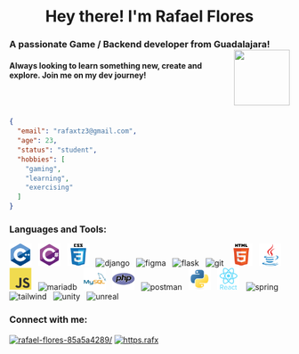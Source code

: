 <h1 align="center">Hey there! I'm Rafael Flores</h1>

<h3>A passionate Game / Backend developer from Guadalajara! <img align ="right" margin="50px" src="https://community.aseprite.org/uploads/default/original/3X/a/9/a9378435ab8cf241898a33b66964051ffb3c9a0f.gif" width="100" height="100" /> </h3>

<h4>Always looking to learn something new, create and explore. Join me on my dev journey!</h4>
</br>
</br>

```JSON
{
  "email": "rafaxtz3@gmail.com",
  "age": 23,
  "status": "student",
  "hobbies": [
    "gaming",
    "learning",
    "exercising"
  ]
}
```


<h3 align="left">Languages and Tools:</h3>
<p align="left">
  <img src="https://raw.githubusercontent.com/devicons/devicon/master/icons/cplusplus/cplusplus-original.svg" alt="cplusplus" width="40" height="40"/>&nbsp&nbsp
  <img src="https://raw.githubusercontent.com/devicons/devicon/master/icons/csharp/csharp-original.svg" alt="csharp" width="40" height="40"/>&nbsp&nbsp
  <img src="https://raw.githubusercontent.com/devicons/devicon/master/icons/css3/css3-original-wordmark.svg" alt="css3" width="40" height="40"/>&nbsp&nbsp
  <img src="https://cdn.worldvectorlogo.com/logos/django.svg" alt="django" width="40" height="40"/>&nbsp&nbsp
  <img src="https://www.vectorlogo.zone/logos/figma/figma-icon.svg" alt="figma" width="40" height="40"/>&nbsp&nbsp
  <img src="https://www.vectorlogo.zone/logos/pocoo_flask/pocoo_flask-icon.svg" alt="flask" width="40" height="40"/>&nbsp&nbsp
  <img src="https://www.vectorlogo.zone/logos/git-scm/git-scm-icon.svg" alt="git" width="40" height="40"/>&nbsp&nbsp
  <img src="https://raw.githubusercontent.com/devicons/devicon/master/icons/html5/html5-original-wordmark.svg" alt="html5" width="40" height="40"/>&nbsp&nbsp
  <img src="https://raw.githubusercontent.com/devicons/devicon/master/icons/java/java-original.svg" alt="java" width="40" height="40"/>&nbsp&nbsp
  <img src="https://raw.githubusercontent.com/devicons/devicon/master/icons/javascript/javascript-original.svg" alt="javascript" width="40" height="40"/>&nbsp&nbsp
  <img src="https://www.vectorlogo.zone/logos/mariadb/mariadb-icon.svg" alt="mariadb" width="40" height="40"/>&nbsp&nbsp
  <img src="https://raw.githubusercontent.com/devicons/devicon/master/icons/mysql/mysql-original-wordmark.svg" alt="mysql" width="40" height="40"/>&nbsp&nbsp
  <img src="https://raw.githubusercontent.com/devicons/devicon/master/icons/php/php-original.svg" alt="php" width="40" height="40"/>&nbsp&nbsp
  <img src="https://www.vectorlogo.zone/logos/getpostman/getpostman-icon.svg" alt="postman" width="40" height="40"/>&nbsp&nbsp
  <img src="https://raw.githubusercontent.com/devicons/devicon/master/icons/python/python-original.svg" alt="python" width="40" height="40"/>&nbsp&nbsp
  <img src="https://raw.githubusercontent.com/devicons/devicon/master/icons/react/react-original-wordmark.svg" alt="react" width="40" height="40"/>&nbsp&nbsp
  <img src="https://www.vectorlogo.zone/logos/springio/springio-icon.svg" alt="spring" width="40" height="40"/>&nbsp&nbsp
  <img src="https://www.vectorlogo.zone/logos/tailwindcss/tailwindcss-icon.svg" alt="tailwind" width="40" height="40"/>&nbsp&nbsp
  <img src="https://www.vectorlogo.zone/logos/unity3d/unity3d-icon.svg" alt="unity" width="40" height="40"/>&nbsp&nbsp
  <img src="https://raw.githubusercontent.com/kenangundogan/fontisto/036b7eca71aab1bef8e6a0518f7329f13ed62f6b/icons/svg/brand/unreal-engine.svg" alt="unreal" width="40" height="40"/>&nbsp&nbsp
</p>
<h3 align="left">Connect with me:</h3>
  <p align="left">
  <a href="https://linkedin.com/in/rafael-flores-85a5a4289/" target="blank"><img align="center" src="https://raw.githubusercontent.com/rahuldkjain/github-profile-readme-generator/master/src/images/icons/Social/linked-in-alt.svg" alt="rafael-flores-85a5a4289/" height="30"     width="40" /></a>
  <a href="https://instagram.com/https.rafx" target="blank"><img align="center" src="https://raw.githubusercontent.com/rahuldkjain/github-profile-readme-generator/master/src/images/icons/Social/instagram.svg" alt="https.rafx" height="30" width="40" /></a>
</p>
